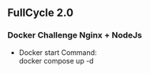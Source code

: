 ## FullCycle 2.0 

### Docker Challenge Nginx + NodeJs

* Docker start Command:<br/>
docker compose up -d
